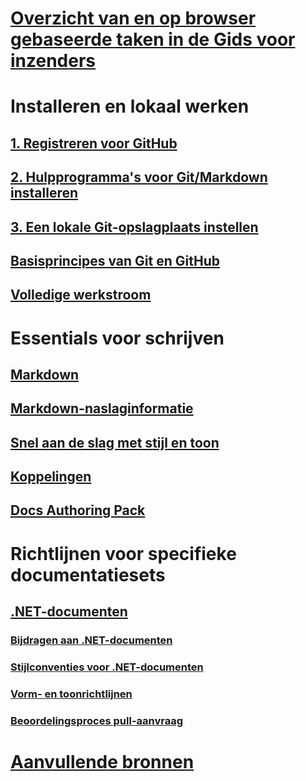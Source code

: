 # [Overzicht van en op browser gebaseerde taken in de Gids voor inzenders](index.md)
# Installeren en lokaal werken
## [1. Registreren voor GitHub](get-started-setup-github.md)
## [2. Hulpprogramma's voor Git/Markdown installeren](get-started-setup-tools.md)
## [3. Een lokale Git-opslagplaats instellen](get-started-setup-local.md)
## [Basisprincipes van Git en GitHub](git-github-fundamentals.md)
## [Volledige werkstroom](how-to-write-workflows-major.md)
# Essentials voor schrijven
## [Markdown](how-to-write-use-markdown.md)
## [Markdown-naslaginformatie](markdown-reference.md)
## [Snel aan de slag met stijl en toon](style-quick-start.md)
## [Koppelingen](how-to-write-links.md)
## [Docs Authoring Pack](how-to-write-docs-auth-pack.md)
# Richtlijnen voor specifieke documentatiesets
## [.NET-documenten](dotnet-contribute.md)
### [Bijdragen aan .NET-documenten](dotnet-contribute-process.md)
### [Stijlconventies voor .NET-documenten](dotnet-style-guide.md)
### [Vorm- en toonrichtlijnen](dotnet-voice-tone.md)
### [Beoordelingsproces pull-aanvraag](dotnet-pr-review.md)
# [Aanvullende bronnen](additional-resources.md)

<!--
## Creating new content

   <!--
     This page introduces the process to work locally on
     your own machine, following github flow.

     Content will be taken from the last two sections of
     how-to-contribute.md (writing new samples, and creating new content)
     and the how-to-write-workflows-major.md)
### Setup and clone source

   <!--
      This page will guide folks through the setup process
      through cloning the repo.

      It will have condensed versions of get-started-setup-github,
      get-started-setup-tools, and get-started-setup-local.
      
### Git and GitHub essentials

   <!--
      Explain the basics of Git and GitHub, and the GitHub flow
      process.

      Much, or all of this will be from full-workflow, and git-github-fundamentals

      The full list of repos probably doesn't belong here.
### Contribute new topics
   <!--
     Primarily new content, but will include the content from the
     how-to-write-use-markdown, style-quick-start and how-to-write-links

     Process content will also be taken from how-to-contribute.
#### Content types
#### Markdown resources
#### Tone, voice, and style

### Contribute new samples

   <!--
     Primarily new content, with some taken from how-to-contribute.

     This will also point to repo-specific guidance for samples.

     We have an important decision to make here: This contributing guide
     can contain the union of all code style rules for all different languages
     and frameworks, or it can contain the intersection (code samples must
     compile and run).

     I'm in favor of the former: Everyone writing Python should follow the Python
     guidance; everyone writing C# should follow the C# rules. Those should be
     consistent regardless of project team.

## List of documentation repositories -->

   <!--
     This will take the list of repos from git-github-fundamentals
     for the public repositories.

     Open question: How to keep this up to date?
   -->
